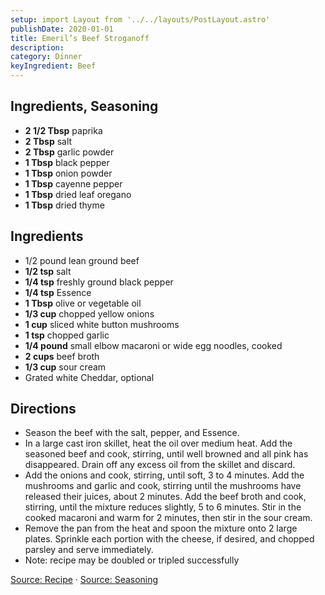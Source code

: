 ```yaml
---
setup: import Layout from '../../layouts/PostLayout.astro'
publishDate: 2020-01-01
title: Emeril’s Beef Stroganoff
description:
category: Dinner
keyIngredient: Beef
---
```


## Ingredients, Seasoning
- **2 1/2 Tbsp** paprika
- **2 Tbsp** salt
- **2 Tbsp** garlic powder
- **1 Tbsp** black pepper
- **1 Tbsp** onion powder
- **1 Tbsp** cayenne pepper
- **1 Tbsp** dried leaf oregano
- **1 Tbsp** dried thyme

## Ingredients
- 1/2 pound lean ground beef
- **1/2 tsp** salt
- **1/4 tsp** freshly ground black pepper
- **1/4 tsp** Essence
- **1 Tbsp** olive or vegetable oil
- **1/3 cup** chopped yellow onions
- **1 cup** sliced white button mushrooms
- **1 tsp** chopped garlic
- **1/4 pound** small elbow macaroni or wide egg noodles, cooked
- **2 cups** beef broth
- **1/3 cup** sour cream
- Grated white Cheddar, optional

## Directions
- Season the beef with the salt, pepper, and Essence.
- In a large cast iron skillet, heat the oil over medium heat. Add the seasoned beef and cook, stirring, until well browned and all pink has disappeared. Drain off any excess oil from the skillet and discard.
- Add the onions and cook, stirring, until soft, 3 to 4 minutes. Add the mushrooms and garlic and cook, stirring until the mushrooms have released their juices, about 2 minutes. Add the beef broth and cook, stirring, until the mixture reduces slightly, 5 to 6 minutes. Stir in the cooked macaroni and warm for 2 minutes, then stir in the sour cream.
- Remove the pan from the heat and spoon the mixture onto 2 large plates. Sprinkle each portion with the cheese, if desired, and chopped parsley and serve immediately.
- Note: recipe may be doubled or tripled successfully

[Source: Recipe](http://emerils.com/127277/beef-stroganoff-hamburger-dinner-skillet)
·
[Source: Seasoning](http://emerils.com/120057/emerils-essence-creole-seasoning)
